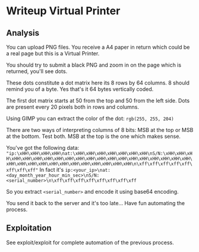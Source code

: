 # Writeup Virtual Printer

## Analysis

You can upload PNG files. You receive a A4 paper in return which could be a real page but this is a Virtual Printer.

You should try to submit a black PNG and zoom in on the page which is returned, you'll see dots.

These dots constitute a dot matrix here its 8 rows by 64 columns. 
8 should remind you of a byte. Yes that's it 64 bytes vertically coded.

The first dot matrix starts at 50 from the top and 50 from the left side. 
Dots are present every 20 pixels both in rows and columns.

Using GIMP you can extract the color of the dot: `rgb(255, 255, 204)`

There are two ways of interpreting columns of 8 bits: MSB at the top or MSB at the bottom. 
Test both. MSB at the top is the one which makes sense.

You've got the following data: `"ip:\xHH\xHH\xHH\xHH\nat:\xHH\xHH\xHH\xHH\xHH\xHH\xHH\nS/N:\xHH\xHH\xHH\xHH\xHH\xHH\xHH\xHH\xHH\xHH\xHH\xHH\xHH\xHH\xHH\xHH\xHH\xHH\xHH\xHH\xHH\xHH\xHH\xHH\xHH\xHH\xHH\xHH\xHH\xHH\xHH\xHH\n\xff\xff\xff\xff\xff\xff\xff\xff"`
In fact it's `ip:<your_ip>\nat:<day_month_year_hour_min_sec>\nS/N:<serial_number>\n\xff\xff\xff\xff\xff\xff\xff\xff`

So you extract `<serial_number>` and encode it using base64 encoding.

You send it back to the server and it's too late... Have fun automating the process.

## Exploitation

See exploit/exploit for complete automation of the previous process.

